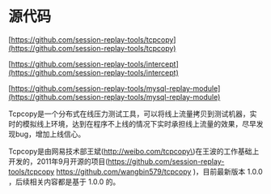 # 源代码

[https://github.com/session-replay-tools/tcpcopy](https://github.com/session-replay-tools/tcpcopy)

[https://github.com/session-replay-tools/intercept](https://github.com/session-replay-tools/intercept)

[https://github.com/session-replay-tools/mysql-replay-module](https://github.com/session-replay-tools/mysql-replay-module)

Tcpcopy是一个分布式在线压力测试工具，可以将线上流量拷贝到测试机器，实时的模拟线上环境，达到在程序不上线的情况下实时承担线上流量的效果，尽早发现bug，增加上线信心。



Tcpcopy是由网易技术部王斌\(http://weibo.com/tcpcopy\)在王波的工作基础上开发的，2011年9月开源的项目\(https://github.com/session-replay-tools/tcpcopy  https://github.com/wangbin579/tcpcopy \)，目前最新版本 1.0.0 ，后续相关内容都是基于 1.0.0 的。

